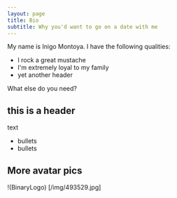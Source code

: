 ```yaml
---
layout: page
title: Bio
subtitle: Why you'd want to go on a date with me
---
```


My name is Inigo Montoya. I have the following qualities:

- I rock a great mustache
- I'm extremely loyal to my family
- yet another header

What else do you need?

## this is a header

text
- bullets
- bullets

## More avatar pics

!(BinaryLogo) [/img/493529.jpg]
